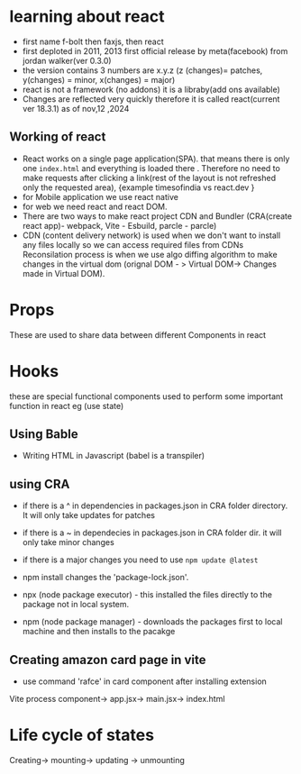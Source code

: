 # learning about react
- first name f-bolt then faxjs, then react
- first deploted in 2011, 2013 first official release by meta(facebook) from jordan walker(ver 0.3.0)
- the version contains 3 numbers are x.y.z  (z (changes)= patches, y(changes) = minor, x(changes) = major)
- react is not a framework (no addons) it is a libraby(add ons available)
- Changes are reflected very quickly therefore it is called react(current ver 18.3.1) as of nov,12 ,2024
## Working of react
- React works on a single page application(SPA). that means there is only one `index.html` and everything is loaded there . Therefore no need to make requests after clicking a link(rest of the layout is not refreshed only the requested area), {example timesofindia vs react.dev }
- for Mobile application we use react native
- for web we need react and react DOM.
- There are two ways to make react project CDN and Bundler (CRA(create react app)- webpack, Vite - Esbuild, parcle - parcle)
- CDN (content delivery network) is used when we don't want to install any files locally so we can access required files from CDNs
Reconsilation process is when we use algo diffing algorithm to make changes in the virtual dom (orignal DOM - > Virtual DOM-> Changes made in Virtual DOM).

# Props
These are used to share data between different Components in react

# Hooks
these are special functional components used to perform some important function in react eg (use state)

## Using Bable
- Writing HTML in Javascript (babel is a transpiler)

## using CRA 
- if there is a ^ in dependencies in packages.json in CRA folder directory. It will only take updates for patches 
- if there is a ~ in dependecies in packages.json in CRA folder dir. it will only take minor changes
- if there is a major changes you need to use `npm update @latest`

- npm install changes the 'package-lock.json'.
- npx (node package executor) - this installed the files directly to the package not in local system.
- npm (node package manager) - downloads the packages first to local machine and then installs to the pacakge

## Creating amazon card page in vite
- use command 'rafce' in card component after installing extension

Vite process component-> app.jsx-> main.jsx-> index.html

# Life cycle of states
Creating-> mounting-> updating -> unmounting